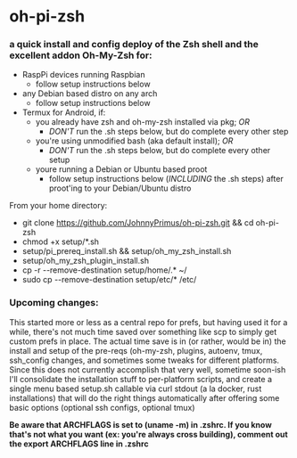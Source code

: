 # oh-pi-zsh
### a quick install and config deploy of the Zsh shell and the excellent addon Oh-My-Zsh for:
* RaspPi devices running Raspbian
  * follow setup instructions below 
* any Debian based distro on any arch
  * follow setup instructions below 
* Termux for Android, if:
  * you already have zsh and oh-my-zsh installed via pkg; _OR_
    * _DON'T_ run the .sh steps below, but do complete every other step
  * you're using unmodified bash (aka default install); _OR_
    * _DON'T_ run the .sh steps below, but do complete every other setup
  * youre running a Debian or Ubuntu based proot
    * follow setup instructions below (_INCLUDING_ the .sh steps) after proot'ing to your Debian/Ubuntu distro  

From your home directory:
* git clone https://github.com/JohnnyPrimus/oh-pi-zsh.git && cd oh-pi-zsh
* chmod +x setup/*.sh
* setup/pi_prereq_install.sh && setup/oh_my_zsh_install.sh
* setup/oh_my_zsh_plugin_install.sh
* cp -r --remove-destination setup/home/.* ~/
* sudo cp --remove-destination setup/etc/* /etc/

### Upcoming changes:
This started more or less as a central repo for prefs, but having used it for a while, there's not much time saved over something like scp to simply get custom prefs in place. The actual time save is in (or rather, would be in) the install and setup of the pre-reqs (oh-my-zsh, plugins, autoenv, tmux, ssh_config changes, and sometimes some tweaks for different platforms. Since this does not currently accomplish that very well, sometime soon-ish I'll consolidate the installation stuff to per-platform scripts, and create a single menu based setup.sh callable via curl stdout (a la docker, rust installations) that will do the right things automatically after offering some basic options (optional ssh configs, optional tmux)

**Be aware that ARCHFLAGS is set to (uname -m) in .zshrc. If you know that's not what you want (ex: you're always cross building), comment out the export ARCHFLAGS line in .zshrc**
